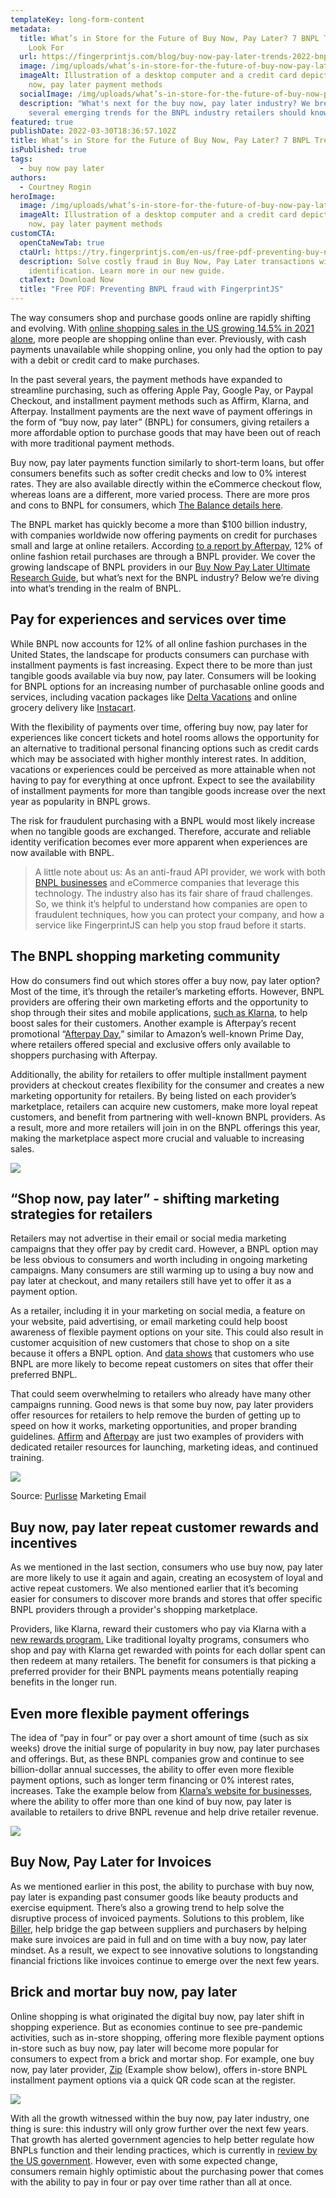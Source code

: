 ```yaml
---
templateKey: long-form-content
metadata:
  title: What’s in Store for the Future of Buy Now, Pay Later? 7 BNPL Trends to
    Look For
  url: https://fingerprintjs.com/blog/buy-now-pay-later-trends-2022-bnpl
  image: /img/uploads/what’s-in-store-for-the-future-of-buy-now-pay-later_-7-bnpl-trends-to-look-for-v5.png
  imageAlt: Illustration of a desktop computer and a credit card depicting buy
    now, pay later payment methods
  socialImage: /img/uploads/what’s-in-store-for-the-future-of-buy-now-pay-later_-7-bnpl-trends-to-look-for-v5.png
  description: "What's next for the buy now, pay later industry? We break down
    several emerging trends for the BNPL industry retailers should know about. "
featured: true
publishDate: 2022-03-30T18:36:57.102Z
title: What’s in Store for the Future of Buy Now, Pay Later? 7 BNPL Trends to Look For
isPublished: true
tags:
  - buy now pay later
authors:
  - Courtney Rogin
heroImage:
  image: /img/uploads/what’s-in-store-for-the-future-of-buy-now-pay-later_-7-bnpl-trends-to-look-for-v5.png
  imageAlt: Illustration of a desktop computer and a credit card depicting buy
    now, pay later payment methods
customCTA:
  openCtaNewTab: true
  ctaUrl: https://try.fingerprintjs.com/en-us/free-pdf-preventing-buy-now-pay-later-fraud-with-fingerprintjs
  description: Solve costly fraud in Buy Now, Pay Later transactions with device
    identification. Learn more in our new guide.
  ctaText: Download Now
  title: "Free PDF: Preventing BNPL fraud with FingerprintJS"
---
```

The way consumers shop and purchase goods online are rapidly shifting and evolving. With [online shopping sales in the US growing 14.5% in 2021 alone](https://www.digitalcommerce360.com/article/us-ecommerce-sales/), more people are shopping online than ever. Previously, with cash payments unavailable while shopping online, you only had the option to pay with a debit or credit card to make purchases.

In the past several years, the payment methods have expanded to streamline purchasing, such as offering Apple Pay, Google Pay, or Paypal Checkout, and installment payment methods such as Affirm, Klarna, and Afterpay. Installment payments are the next wave of payment offerings in the form of “buy now, pay later” (BNPL) for consumers, giving retailers a more affordable option to purchase goods that may have been out of reach with more traditional payment methods. 

Buy now, pay later payments function similarly to short-term loans, but offer consumers benefits such as softer credit checks and low to 0% interest rates. They are also available directly within the eCommerce checkout flow, whereas loans are a different, more varied process. There are more pros and cons to BNPL for consumers, which [The Balance details here](https://www.thebalance.com/store-financing-with-point-of-sale-installment-loans-4869852).

The BNPL market has quickly become a more than $100 billion industry, with companies worldwide now offering payments on credit for purchases small and large at online retailers. According [to a report by Afterpay](https://afterpay-corporate.yourcreative.com.au/wp-content/uploads/2021/10/Economic-Impact-of-BNPL-in-the-US-vF.pdf), 12% of online fashion retail purchases are through a BNPL provider. We cover the growing landscape of BNPL providers in our [Buy Now Pay Later Ultimate Research Guide](https://fingerprintjs.com/blog/buy-now-pay-later-bnpl/), but what’s next for the BNPL industry? Below we’re diving into what’s trending in the realm of BNPL. 

## Pay for experiences and services over time

While BNPL now accounts for 12% of all online fashion purchases in the United States, the landscape for products consumers can purchase with installment payments is fast increasing. Expect there to be more than just tangible goods available via buy now, pay later. Consumers will be looking for BNPL options for an increasing number of purchasable online goods and services, including vacation packages like [Delta Vacations](https://www.delta.com/us/en/delta-vacations/affirm-public) and online grocery delivery like [Instacart](https://zip.co/us/store/instacart). 

With the flexibility of payments over time, offering buy now, pay later for experiences like concert tickets and hotel rooms allows the opportunity for an alternative to traditional personal financing options such as credit cards which may be associated with higher monthly interest rates. In addition, vacations or experiences could be perceived as more attainable when not having to pay for everything at once upfront. Expect to see the availability of installment payments for more than tangible goods increase over the next year as popularity in BNPL grows. 

The risk for fraudulent purchasing with a BNPL would most likely increase when no tangible goods are exchanged. Therefore, accurate and reliable identity verification becomes ever more apparent when experiences are now available with BNPL. 

> A little note about us: As an anti-fraud API provider, we work with both [BNPL businesses](https://fingerprintjs.com/buy-now-pay-later/) and eCommerce companies that leverage this technology. The industry also has its fair share of fraud challenges. So, we think it’s helpful to understand how companies are open to fraudulent techniques, how you can protect your company, and how a service like FingerprintJS can help you stop fraud before it starts.

## The BNPL shopping marketing community

How do consumers find out which stores offer a buy now, pay later option? Most of the time, it’s through the retailer’s marketing efforts. However, BNPL providers are offering their own marketing efforts and the opportunity to shop through their sites and mobile applications, [such as Klarna](https://www.klarna.com/us/klarna-shopping-app/), to help boost sales for their customers. Another example is Afterpay’s recent promotional “[Afterpay Day](https://www.afterpay.com/en-US/afterpay-day),” similar to Amazon’s well-known Prime Day, where retailers offered special and exclusive offers only available to shoppers purchasing with Afterpay. 

Additionally, the ability for retailers to offer multiple installment payment providers at checkout creates flexibility for the consumer and creates a new marketing opportunity for retailers. By being listed on each provider’s marketplace, retailers can acquire new customers, make more loyal repeat customers, and benefit from partnering with well-known BNPL providers. As a result, more and more retailers will join in on the BNPL offerings this year, making the marketplace aspect more crucial and valuable to increasing sales.

![](/img/uploads/afterpayday.png)

## “Shop now, pay later” - shifting marketing strategies for retailers

Retailers may not advertise in their email or social media marketing campaigns that they offer pay by credit card. However, a BNPL option may be less obvious to consumers and worth including in ongoing marketing campaigns. Many consumers are still warming up to using a buy now and pay later at checkout, and many retailers still have yet to offer it as a payment option. 

As a retailer, including it in your marketing on social media, a feature on your website, paid advertising, or email marketing could help boost awareness of flexible payment options on your site. This could also result in customer acquisition of new customers that chose to shop on a site because it offers a BNPL option. And [data shows](https://afterpay-corporate.yourcreative.com.au/wp-content/uploads/2021/10/Economic-Impact-of-BNPL-in-the-US-vF.pdf) that customers who use BNPL are more likely to become repeat customers on sites that offer their preferred BNPL. 

That could seem overwhelming to retailers who already have many other campaigns running. Good news is that some buy now, pay later providers offer resources for retailers to help remove the burden of getting up to speed on how it works, marketing opportunities, and proper branding guidelines. [Affirm](https://www.affirm.com/business/marketing-toolkit) and [Afterpay](https://www.afterpay.com/en-US/retailer-resources) are just two examples of providers with dedicated retailer resources for launching, marketing ideas, and continued training. 

![](/img/uploads/purlissebnplemail1.png)

Source: [Purlisse](https://purlisse.com/) Marketing Email 

## Buy now, pay later repeat customer rewards and incentives

As we mentioned in the last section, consumers who use buy now, pay later are more likely to use it again and again, creating an ecosystem of loyal and active repeat customers. We also mentioned earlier that it’s becoming easier for consumers to discover more brands and stores that offer specific BNPL providers through a provider's shopping marketplace. 

Providers, like Klarna, reward their customers who pay via Klarna with a [new rewards program.](https://www.klarna.com/us/rewards/) Like traditional loyalty programs, consumers who shop and pay with Klarna get rewarded with points for each dollar spent can then redeem at many retailers. The benefit for consumers is that picking a preferred provider for their BNPL payments means potentially reaping benefits in the longer run.

## Even more flexible payment offerings

The idea of “pay in four” or pay over a short amount of time (such as six weeks) drove the initial surge of popularity in buy now, pay later purchases and offerings. But, as these BNPL companies grow and continue to see billion-dollar annual successes, the ability to offer even more flexible payment options, such as longer term financing or 0% interest rates, increases. Take the example below from [Klarna’s website for businesses](https://www.klarna.com/us/business/), where the ability to offer more than one kind of buy now, pay later is available to retailers to drive BNPL revenue and help drive retailer revenue. 

![](/img/uploads/klarnabusiness.png)

## Buy Now, Pay Later for Invoices

As we mentioned earlier in this post, the ability to purchase with buy now, pay later is expanding past consumer goods like beauty products and exercise equipment. There’s also a growing trend to help solve the disruptive process of invoiced payments. Solutions to this problem, like [Biller](https://www.biller.ai/), help bridge the gap between suppliers and purchasers by helping make sure invoices are paid in full and on time with a buy now, pay later mindset. As a result, we expect to see innovative solutions to longstanding financial frictions like invoices continue to emerge over the next few years. 

## Brick and mortar buy now, pay later

Online shopping is what originated the digital buy now, pay later shift in shopping experience. But as economies continue to see pre-pandemic activities, such as in-store shopping, offering more flexible payment options in-store such as buy now, pay later will become more popular for consumers to expect from a brick and mortar shop. For example, one buy now, pay later provider, [Zip](https://zip.co/us/for-businesses/in-stores) (Example show below), offers in-store BNPL installment payment options via a quick QR code scan at the register.  

![](/img/uploads/zipbnpl.png)

With all the growth witnessed within the buy now, pay later industry, one thing is sure: this industry will only grow further over the next few years. That growth has alerted government agencies to help better regulate how BNPLs function and their lending practices, which is currently in [review by the US government](https://techcrunch.com/2022/03/15/how-the-us-consumer-financial-protection-bureau-is-set-to-shake-up-bnpl-in-2022/). However, even with some expected change, consumers remain highly optimistic about the purchasing power that comes with the ability to pay in four or pay over time rather than all at once.